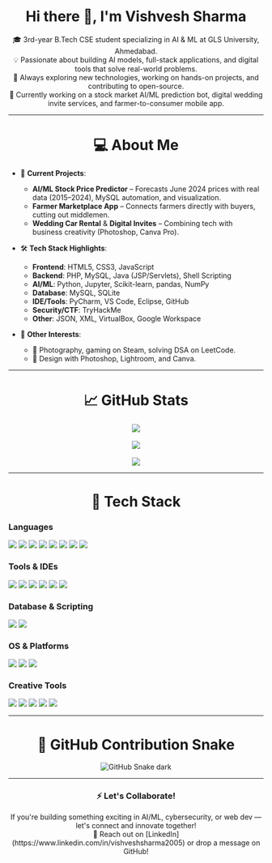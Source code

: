 <h1 align="center">Hi there 👋, I'm Vishvesh Sharma</h1>
<p align="center">
  🎓 3rd-year B.Tech CSE student specializing in AI & ML at GLS University, Ahmedabad.<br>
  💡 Passionate about building AI models, full-stack applications, and digital tools that solve real-world problems.<br>
  🚀 Always exploring new technologies, working on hands-on projects, and contributing to open-source.<br>
  🎯 Currently working on a stock market AI/ML prediction bot, digital wedding invite services, and farmer-to-consumer mobile app.<br>
</p>

---

<h1 align="center">💻 About Me</h1>

- 🔭 **Current Projects**:
  - **AI/ML Stock Price Predictor** – Forecasts June 2024 prices with real data (2015–2024), MySQL automation, and visualization.
  - **Farmer Marketplace App** – Connects farmers directly with buyers, cutting out middlemen.
  - **Wedding Car Rental** & **Digital Invites** – Combining tech with business creativity (Photoshop, Canva Pro).

- 🛠️ **Tech Stack Highlights**:
  - **Frontend**: HTML5, CSS3, JavaScript
  - **Backend**: PHP, MySQL, Java (JSP/Servlets), Shell Scripting
  - **AI/ML**: Python, Jupyter, Scikit-learn, pandas, NumPy
  - **Database**: MySQL, SQLite
  - **IDE/Tools**: PyCharm, VS Code, Eclipse, GitHub
  - **Security/CTF**: TryHackMe
  - **Other**: JSON, XML, VirtualBox, Google Workspace

- 🧠 **Other Interests**:
  - 📸 Photography, gaming on Steam, solving DSA on LeetCode.
  - 🎨 Design with Photoshop, Lightroom, and Canva.

---

<h1 align="center">📈 GitHub Stats</h1>

<div align="center">
  <img src="https://github-readme-stats.vercel.app/api?username=VishveshSharma2005&show_icons=true&theme=radical&count_private=true" />
  <br><br>
  <img src="https://github-readme-streak-stats.herokuapp.com?user=VishveshSharma2005&theme=tokyonight&hide_border=true" />
  <br><br>
  <img src="https://github-readme-stats.vercel.app/api/top-langs/?username=VishveshSharma2005&layout=compact&theme=radical&langs_count=10" />
</div>

---

<h1 align="center">🧰 Tech Stack</h1>

<h3 align="left">Languages</h3>
<p>
  <img src="https://img.shields.io/badge/Python-3776AB?style=for-the-badge&logo=python&logoColor=white" />
  <img src="https://img.shields.io/badge/C++-00599C?style=for-the-badge&logo=cplusplus&logoColor=white" />
  <img src="https://img.shields.io/badge/C-A8B9CC?style=for-the-badge&logo=c&logoColor=white" />
  <img src="https://img.shields.io/badge/JavaScript-F7DF1E?style=for-the-badge&logo=javascript&logoColor=black" />
  <img src="https://img.shields.io/badge/HTML5-E34F26?style=for-the-badge&logo=html5&logoColor=white" />
  <img src="https://img.shields.io/badge/CSS3-1572B6?style=for-the-badge&logo=css3&logoColor=white" />
  <img src="https://img.shields.io/badge/JSON-000000?style=for-the-badge&logo=json&logoColor=white" />
  <img src="https://img.shields.io/badge/XML-FF6600?style=for-the-badge&logo=xml&logoColor=white" />
</p>

<h3 align="left">Tools & IDEs</h3>
<p>
  <img src="https://img.shields.io/badge/VS%20Code-007ACC?style=for-the-badge&logo=visual-studio-code&logoColor=white" />
  <img src="https://img.shields.io/badge/PyCharm-000000.svg?&style=for-the-badge&logo=PyCharm&logoColor=white" />
  <img src="https://img.shields.io/badge/Eclipse-2C2255?style=for-the-badge&logo=eclipse&logoColor=white" />
  <img src="https://img.shields.io/badge/GitHub-181717?style=for-the-badge&logo=github&logoColor=white" />
  <img src="https://img.shields.io/badge/LeetCode-FFA116?style=for-the-badge&logo=leetcode&logoColor=white" />
  <img src="https://img.shields.io/badge/TryHackMe-212121?style=for-the-badge&logo=tryhackme&logoColor=white" />
</p>

<h3 align="left">Database & Scripting</h3>
<p>
  <img src="https://img.shields.io/badge/MySQL-4479A1?style=for-the-badge&logo=mysql&logoColor=white" />
  <img src="https://img.shields.io/badge/Shell%20Scripting-4EAA25?style=for-the-badge&logo=gnu-bash&logoColor=white" />
</p>

<h3 align="left">OS & Platforms</h3>
<p>
  <img src="https://img.shields.io/badge/Ubuntu-E95420?style=for-the-badge&logo=ubuntu&logoColor=white" />
  <img src="https://img.shields.io/badge/Windows-0078D6?style=for-the-badge&logo=windows&logoColor=white" />
  <img src="https://img.shields.io/badge/Android-3DDC84?style=for-the-badge&logo=android&logoColor=white" />
</p>

<h3 align="left">Creative Tools</h3>
<p>
  <img src="https://img.shields.io/badge/Adobe%20Photoshop-31A8FF?style=for-the-badge&logo=Adobe%20Photoshop&logoColor=black" />
  <img src="https://img.shields.io/badge/Lightroom-001E36?style=for-the-badge&logo=adobe-lightroom&logoColor=white" />
  <img src="https://img.shields.io/badge/Google%20Slides-F4B400?style=for-the-badge&logo=google-slides&logoColor=white" />
  <img src="https://img.shields.io/badge/Google%20Sheets-0F9D58?style=for-the-badge&logo=google-sheets&logoColor=white" />
  <img src="https://img.shields.io/badge/VirtualBox-183A61?style=for-the-badge&logo=virtualbox&logoColor=white" />
</p>

---

<h1 align="center">📍 GitHub Contribution Snake</h1>
<div align="center">
  
  ![GitHub Snake dark](https://github.com/VishveshSharma2005/VishveshSharma2005/blob/output/github-snake-dark.svg)

</div>

---

<h3 align="center">⚡ Let's Collaborate!</h3>
<p align="center">
  If you're building something exciting in AI/ML, cybersecurity, or web dev — let's connect and innovate together!<br>
  💌 Reach out on [LinkedIn](https://www.linkedin.com/in/vishveshsharma2005) or drop a message on GitHub!
</p>

